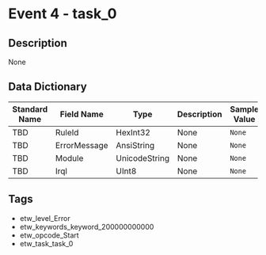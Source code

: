 # Event 4 - task_0

## Description
None

## Data Dictionary
|Standard Name|Field Name|Type|Description|Sample Value|
|---|---|---|---|---|
|TBD|RuleId|HexInt32|None|`None`|
|TBD|ErrorMessage|AnsiString|None|`None`|
|TBD|Module|UnicodeString|None|`None`|
|TBD|Irql|UInt8|None|`None`|

## Tags
* etw_level_Error
* etw_keywords_keyword_200000000000
* etw_opcode_Start
* etw_task_task_0